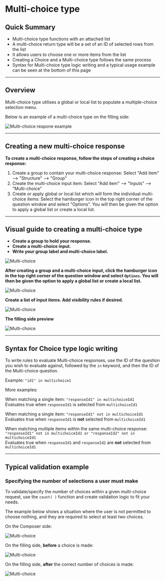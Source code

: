 # Multi-choice type

## Quick Summary

* Multi-choice type functions with an attached list
* A multi-choice return type will be a set of an ID of selected rows from the list
* It allows users to choose one or more items from the list
* Creating a Choice and a Multi-choice type follows the same process
* Syntax for Multi-choice type logic writing and a typical usage example can be seen at the bottom of this page

---

## Overview  

Multi-choice type utilises a global or local list to populate a multiple-choice selection menu.

Below is an example of a multi-choice type on the filling side: 


![Multi-choice respone example](types/multi-choice-example.png)

---

## Creating a new multi-choice response


**To create a multi-choice response, follow the steps of creating a choice response:**

1. Create a group to contain your multi-choice response: Select "Add item" --> "Structure" --> "Group"
2. Create the multi-choice input item: Select "Add item" --> "Inputs" --> "Multi-choice"
3. Create or apply global or local list which will form the individual multi-choice items: Select the hamburger icon in the top right corner of the question window and select "Options". You will then be given the option to apply a global list or create a local list.

---

## Visual guide to creating a multi-choice type

* **Create a group to hold your response.**
* **Create a multi-choice input.**
* **Write your group label and multi-choice label.**

![Multi-choice](types/multi-choice1.png)

**After creating a group and a multi-choice input, click the hamburger icon in the top right corner of the question window and select `Options`. You will then be given the option to apply a global list or create a local list.**

![Multi-choice](types/multi-choice2.png)

**Create a list of input items. Add visibility rules if desired.**

![Multi-choice](types/multi-choice3.png)

**The filling side preview**

![Multi-choice](types/multi-choice-after.png)

---

## Syntax for Choice type logic writing

To write rules to evaluate Multi-choice responses, use the ID of the question you wish to evaluate against, followed by the `in` keyword, and then the ID of the Multi-choice question.

Example: `"id1" in multichoice1`

More examples: 

When matching a single item: `"responseId1" in multichoiceId1`  
Evaluates true when `responseId1` is selected from `multichoiceId1`

When matching a single item: `"responseId1" not in multichoiceId1`  
Evaluates true when `responseId1` is **not** selected from `multichoiceId1`

When matching multiple items within the same multi-choice response: `"responseId1" not in multichoiceId1 or "responseId2" not in multichoiceId1`  
Evaluates true when `responseId1` and `responseId2` are **not** selected from `multichoiceId1`

---

## Typical validation example

### Specifying the number of selections a user must make

To validate/specify the number of choices within a given multi-choice request, use the `count( )` function and create validation logic to fit your needs.  

The example below shows a situation where the user is not permitted to choose nothing, and they are required to select at least two choices. 

On the Composer side:

![Multi-choice](types/multi-choice-validation.png)

On the filling side, **before** a choice is made:

![Multi-choice](types/multi-choice-validation2.png)

On the filling side, **after** the correct number of choices is made:

![Multi-choice](types/multi-choice-validation3.png)








